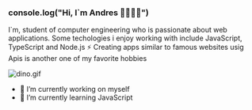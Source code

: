 ### console.log("Hi, I`m Andres 👋👩🏾‍💻") 

I`m, student of computer engineering who is passionate about web applications. Some techologies i enjoy working with include JavaScript, TypeScript and Node.js ⚡
Creating apps similar to famous websites usig Apis is another one of my favorite hobbies

![dino.gif](https://github.com/saadeghi/saadeghi/blob/master/dino.gif)

- 🔭 I’m currently working on myself
- 🌱 I’m currently learning JavaScript

<!--
**andreshurtadoo/andreshurtadoo** is a ✨ _special_ ✨ repository because its `README.md` (this file) appears on your GitHub profile.

Here are some ideas to get you started:


- 👯 I’m looking to collaborate on ...
- 🤔 I’m looking for help with ...
- 💬 Ask me about ...
- 📫 How to reach me: ...
- 😄 Pronouns: ...
- ⚡ Fun fact: ...
-->

